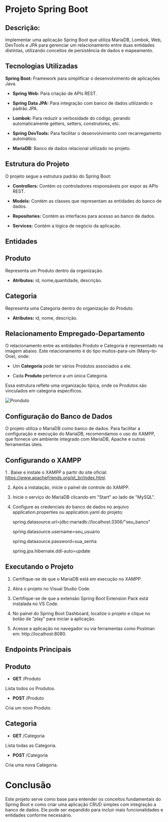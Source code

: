 # Projeto Spring Boot #

## Descrição: ##
Implementar uma aplicação Spring Boot que utiliza MariaDB, Lombok, Web, DevTools e JPA para gerenciar um
relacionamento entre duas entidades distintas, utilizando conceitos de persistência de dados e mapeamento.

## Tecnologias Utilizadas ##
**Spring Boot:** Framework para simplificar o desenvolvimento de aplicações Java.

- **Spring Web:** Para criação de APIs REST.

- **Spring Data JPA:** Para integração com banco de dados utilizando o padrão JPA.

- **Lombok:** Para reduzir a verbosidade do código, gerando automaticamente getters, setters, construtores, etc.

- **Spring DevTools:** Para facilitar o desenvolvimento com recarregamento automático.

- **MariaDB:** Banco de dados relacional utilizado no projeto.


## Estrutura do Projeto ##
O projeto segue a estrutura padrão do Spring Boot:

- **Controllers:** Contém os controladores responsáveis por expor as APIs REST.

- **Models:** Contém as classes que representam as entidades do banco de dados.

- **Repositories:** Contém as interfaces para acesso ao banco de dados.

- **Services:** Contém a lógica de negócio da aplicação.

## Entidades

## Produto
Representa um Produto dentro da organização.

- **Atributos:** id, nome,quantidade, descrição.

## Categoria
Representa uma Categoria dentro do organização do Produto.

- **Atributos:** id, nome, descrição.

## Relacionamento Empregado-Departamento ##
O relacionamento entre as entidades Produto e Categoria é representado na imagem abaixo. Este relacionamento é do tipo muitos-para-um (Many-to-One), onde:

- Um **Categoria** pode ter vários Produtos associados a ele.
  
- Cada **Produto** pertence a um única Categoria.

Essa estrutura reflete uma organização típica, onde os Produtos são vinculados em categoria específicos.

![Pronduto](https://github.com/user-attachments/assets/b881b02e-d036-43af-9465-ebe5c8a64221)

## Configuração do Banco de Dados ##
O projeto utiliza o MariaDB como banco de dados. Para facilitar a configuração e execução do MariaDB, 
recomendamos o uso do XAMPP, que fornece um ambiente integrado com MariaDB, Apache e outras ferramentas úteis.

## Configurando o XAMPP ##
1 .  Baixe e instale o XAMPP a partir do site oficial: https://www.apachefriends.org/pt_br/index.html.

2. Após a instalação, inicie o painel de controle do XAMPP.

3. Inicie o serviço do MariaDB clicando em "Start" ao lado de "MySQL".

4. Configure as credenciais do banco de dados no arquivo application.properties ou application.yaml do projeto:

     spring.datasource.url=jdbc:mariadb://localhost:3306/"seu_banco"

     spring.datasource.username=seu_usuario

     spring.datasource.password=sua_senha

     spring.jpa.hibernate.ddl-auto=update


## Executando o Projeto ##

1. Certifique-se de que o MariaDB está em execução no XAMPP.

2. Abra o projeto no Visual Studio Code.

3. Certifique-se de que a extensão Spring Boot Extension Pack está instalada no VS Code.

4. No painel do Spring Boot Dashboard, localize o projeto e clique no botão de "play" para iniciar a aplicação.

5. Acesse a aplicação no navegador ou via ferramentas como Postman em: http://localhost:8080.


## Endpoints Principais

## Produto 

- **GET** /Produto
  
Lista todos os Produtos.

- **POST** /Produto
  
Cria um novo Produto.

## Categoria

- **GET** /Categoria
  
Lista todas as Categoria.

- **POST** /Categoria

Cria uma nova Categoria.

# Conclusão
Este projeto serve como base para entender os conceitos fundamentais do Spring Boot e como criar uma aplicação CRUD simples com integração a banco de dados. 
Ele pode ser expandido para incluir mais funcionalidades e entidades conforme necessário.
